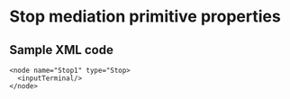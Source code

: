 # Stop mediation primitive properties

## Sample XML code

```
<node name="Stop1" type="Stop>
  <inputTerminal/>
</node>
```